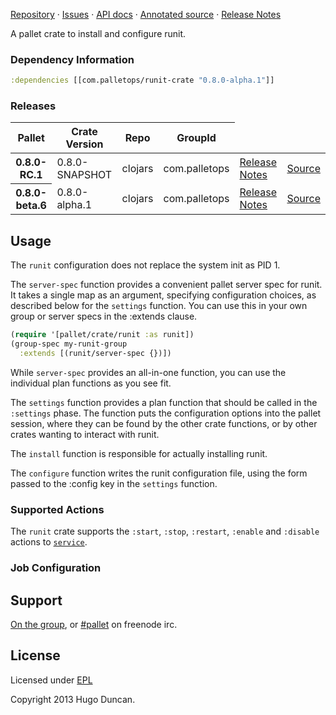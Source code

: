 [Repository](https://github.com/pallet/runit-crate) &#xb7;
[Issues](https://github.com/pallet/runit-crate/issues) &#xb7;
[API docs](http://palletops.com/runit-crate/0.8/api) &#xb7;
[Annotated source](http://palletops.com/runit-crate/0.8/annotated/uberdoc.html) &#xb7;
[Release Notes](https://github.com/pallet/runit-crate/blob/develop/ReleaseNotes.md)

A pallet crate to install and configure runit.

### Dependency Information

```clj
:dependencies [[com.palletops/runit-crate "0.8.0-alpha.1"]]
```

### Releases

<table>
<thead>
  <tr><th>Pallet</th><th>Crate Version</th><th>Repo</th><th>GroupId</th></tr>
</thead>
<tbody>
  <tr>
    <th>0.8.0-RC.1</th>
    <td>0.8.0-SNAPSHOT</td>
    <td>clojars</td>
    <td>com.palletops</td>
    <td><a href='https://github.com/pallet/runit-crate/blob/0.8.0-SNAPSHOT/ReleaseNotes.md'>Release Notes</a></td>
    <td><a href='https://github.com/pallet/runit-crate/blob/0.8.0-SNAPSHOT/'>Source</a></td>
  </tr>
  <tr>
    <th>0.8.0-beta.6</th>
    <td>0.8.0-alpha.1</td>
    <td>clojars</td>
    <td>com.palletops</td>
    <td><a href='https://github.com/pallet/runit-crate/blob/0.8.0-alpha.1/ReleaseNotes.md'>Release Notes</a></td>
    <td><a href='https://github.com/pallet/runit-crate/blob/0.8.0-alpha.1/'>Source</a></td>
  </tr>
</tbody>
</table>

## Usage

The `runit` configuration does not replace the system init as PID 1.

The `server-spec` function provides a convenient pallet server spec for
runit.  It takes a single map as an argument, specifying configuration
choices, as described below for the `settings` function.  You can use this
in your own group or server specs in the :extends clause.

```clj
(require '[pallet/crate/runit :as runit])
(group-spec my-runit-group
  :extends [(runit/server-spec {})])
```

While `server-spec` provides an all-in-one function, you can use the individual
plan functions as you see fit.

The `settings` function provides a plan function that should be called in the
`:settings` phase.  The function puts the configuration options into the pallet
session, where they can be found by the other crate functions, or by other
crates wanting to interact with runit.

The `install` function is responsible for actually installing runit.

The `configure` function writes the runit configuration file, using the form
passed to the :config key in the `settings` function.


### Supported Actions

The `runit` crate supports the `:start`, `:stop`, `:restart`, `:enable` and
`:disable` actions to
[`service`](http://palletops.com/pallet/api/0.8/pallet.crate.service.html#var-service).

### Job Configuration

## Support

[On the group](http://groups.google.com/group/pallet-clj), or
[#pallet](http://webchat.freenode.net/?channels=#pallet) on freenode irc.

## License

Licensed under [EPL](http://www.eclipse.org/legal/epl-v10.html)

Copyright 2013 Hugo Duncan.

